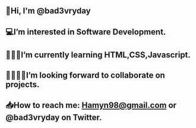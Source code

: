 ## 👋Hi, I'm @bad3vryday  
## 💻I’m interested in Software Development.
## 👨🏾‍💻I’m currently learning HTML,CSS,Javascript.
## 🫱🏾‍🫲🏻I’m looking forward to collaborate on projects.
 ## 📥How to reach me: Hamyn98@gmail.com or @bad3vryday on Twitter.
